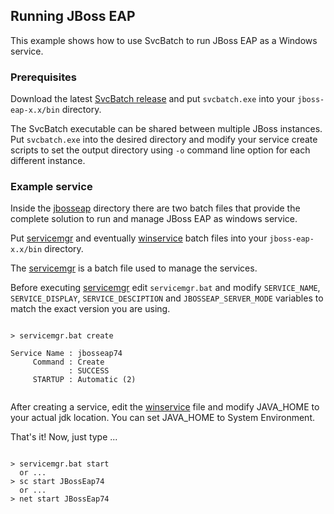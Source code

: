 ## Running JBoss EAP

This example shows how to use SvcBatch to run JBoss EAP
as a Windows service.

### Prerequisites

Download the latest [SvcBatch release](https://github.com/mturk/svcbatch/releases)
and put `svcbatch.exe` into your `jboss-eap-x.x/bin` directory.

The SvcBatch executable can be shared between multiple JBoss instances.
Put `svcbatch.exe` into the desired directory and modify
your service create scripts to set the output directory  using `-o`
command line option for each different instance.


### Example service

Inside the [jbosseap](jbosseap/) directory there are two batch files that
provide the complete solution to run and manage JBoss EAP as
windows service.


Put [servicemgr](jbosseap/servicemgr.bat) and
eventually [winservice](jbosseap/winservice.bat)
batch files into your `jboss-eap-x.x/bin` directory.

The [servicemgr](jbosseap/servicemgr.bat) is a batch file
used to manage the services.

Before executing [servicemgr](jbosseap/servicemgr.bat) edit `servicemgr.bat` and modify
`SERVICE_NAME`, `SERVICE_DISPLAY`, `SERVICE_DESCIPTION` and `JBOSSEAP_SERVER_MODE` variables
to match the exact version you are using.

```no-highlight

> servicemgr.bat create

Service Name : jbosseap74
     Command : Create
             : SUCCESS
     STARTUP : Automatic (2)


```

After creating a service, edit the [winservice](jbosseap/winservice.bat)
file and modify JAVA_HOME to your actual jdk location. You can set JAVA_HOME to
System Environment.

That's it! Now, just type ...

```no-highlight

> servicemgr.bat start
  or ...
> sc start JBossEap74
  or ...
> net start JBossEap74

```
